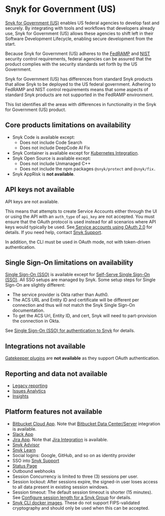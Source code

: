# Snyk for Government (US)

[Snyk for Government (US)](https://snyk.io/government-security-solution/) enables US federal agencies to develop fast and securely. By integrating with tools and workflows that developers already use, Snyk for Government (US) allows these agencies to shift left in their Software Development Lifecycle, enabling secure development from the start.

Because Snyk for Government (US) adheres to the [FedRAMP](https://www.fedramp.gov/) and [NIST](https://www.nist.gov/) security control requirements, federal agencies can be assured that the product complies with the security standards set forth by the US Government.

Snyk for Government (US) has differences from standard Snyk products that allow Snyk to be deployed to the US federal government. Adhering to FedRAMP and NIST control requirements means that some aspects of standard Snyk products are not supported in the FedRAMP environment.

This list identifies all the areas with differences in functionality in the Snyk for Government (US) product.

## Core products limitations on availability

* Snyk Code is available except:
  * Does not include Code Search
  * Does not include DeepCode AI Fix
* Snyk Container is available except for [Kubernetes Integration](https://docs.snyk.io/scan-applications/snyk-container/kubernetes-integration/kubernetes-integration-overview).
* Snyk Open Source is available except:
  * Does not include Unmanaged C++
  * Does not include the npm packages `@snyk/protect` and `@snyk/fix.`
* Snyk AppRisk is **not available**.

## API keys not available

API keys are not available.

This means that attempts to create Service Accounts either through the UI or using the API with an `auth_type` of `api_key` are not accepted. You must ensure that the OAuth protocol is used instead for all scenarios where API keys would typically be used. See[ Service accounts using OAuth 2.0](https://docs.snyk.io/enterprise-configuration/service-accounts/service-accounts-using-oauth-2.0) for details. If you need help, contact [Snyk Support](https://support.snyk.io).

In addition, the CLI must be used in OAuth mode, not with token-driven authentication.

## Single Sign-On limitations on availability

[Single Sign-On (SSO)](../enterprise-setup/single-sign-on-sso-for-authentication-to-snyk/) is available except for [Self-Serve Single Sign-On (SSO)](../enterprise-setup/single-sign-on-sso-for-authentication-to-snyk/configure-self-serve-single-sign-on-sso/). All SSO setups are managed by Snyk. Some setup steps for Single Sign-On are slightly different:

* The service provider is Okta rather than Auth0.
* The ACS URL and Entity ID and certificate will be different per connection and thus will not match the Snyk Single Sign-On documentation.
* To get the ACS Url, Entity ID, and cert, Snyk will need to part-provision the connection in Okta.

See [Single Sign-On (SSO) for authentication to Snyk](../enterprise-setup/single-sign-on-sso-for-authentication-to-snyk/) for details.

## Integrations not available

[Gatekeeper plugins](../scan-with-snyk/snyk-open-source/manage-vulnerabilities/gatekeeper-plugins/) are **not available** as they support OAuth authentication.

## Reporting and data not available

* [Legacy reporting](../manage-issues/reporting/legacy-reports/)
* [Issues Analytics](../manage-risk/enterprise-analytics/issues-analytics.md)
* [Insights](../manage-risk/prioritize-issues-for-fixing/using-the-issues-ui-with-snyk-apprisk/)

## Platform features not available

* [Bitbucket Cloud App](../scm-ide-and-ci-cd-integrations/snyk-scm-integrations/bitbucket-cloud-app.md). Note that [Bitbucket Data Center/Server](../scm-ide-and-ci-cd-integrations/snyk-scm-integrations/bitbucket-data-center-server.md) integration is available.
* [Slack App](../integrate-with-snyk/jira-and-slack-integrations/slack-app.md)
* [Jira App](../integrate-with-snyk/jira-and-slack-integrations/snyk-security-in-jira-cloud-integration.md). Note that [Jira Integration](../integrate-with-snyk/jira-and-slack-integrations/jira-integration.md) is available.
* [Snyk Advisor](https://snyk.io/advisor/)
* [Snyk Learn](https://learn.snyk.io/?)
* Social logins: Google, GitHub, and so on as identity provider
* SSO into [Snyk Support](https://support.snyk.io)
* [Status Page](https://status.snyk.io)
* Outbound webhooks
* Session Concurrency is limited to three (3) sessions per user.
* Session lockout: After sessions expire, the signed-in user loses access to all data present in existing session windows.
* Session timeout: The default session timeout is shorter (15 minutes). See [Configure session length for a Snyk Group](../snyk-admin/tenant-groups-and-organizations/groups/configure-session-length-for-a-snyk-group.md) for details.
* [Snyk CLI docker images](../snyk-cli/install-or-update-the-snyk-cli/#snyk-cli-in-a-docker-image). These do not support FIPS-validated cryptography and should only be used when this can be accepted.
